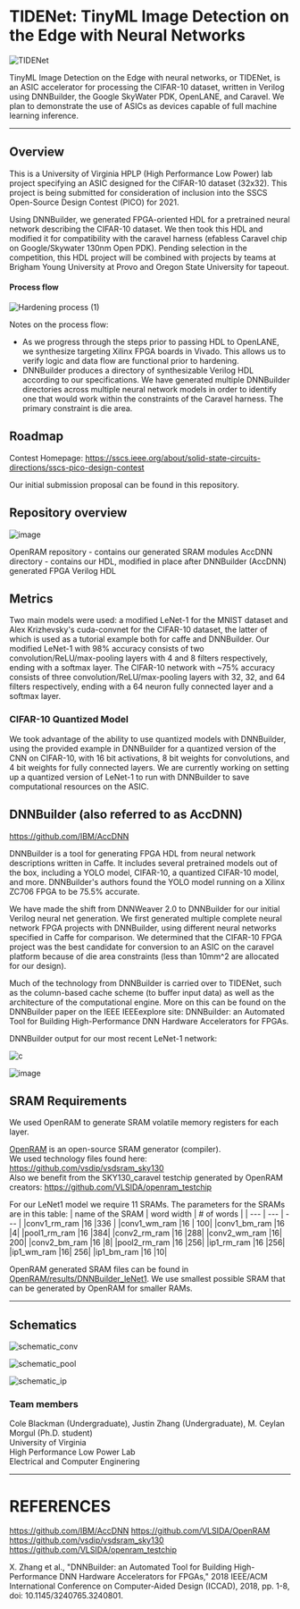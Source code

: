 # TIDENet: TinyML Image Detection on the Edge with Neural Networks

![TIDENet](https://user-images.githubusercontent.com/20258533/127727938-ccdee7c5-3582-4c0c-a487-ed6c02af17ac.png)
 

TinyML Image Detection on the Edge with neural networks, or TIDENet, is an ASIC accelerator for processing the CIFAR-10 dataset, written in Verilog using DNNBuilder, the Google SkyWater PDK, OpenLANE, and Caravel. We plan to demonstrate the use of ASICs as devices capable of full machine learning inference.

---

## Overview

This is a University of Virginia HPLP (High Performance Low Power) lab project specifying an ASIC designed for the CIFAR-10 dataset (32x32). This project is being submitted for consideration of inclusion into the SSCS Open-Source Design Contest (PICO) for 2021. 

Using DNNBuilder, we generated FPGA-oriented HDL for a pretrained neural network describing the CIFAR-10 dataset. We then took this HDL and modified it for compatibility with the caravel harness (efabless Caravel chip on Google/Skywater 130nm Open PDK). Pending selection in the competition, this HDL project will be combined with projects by teams at Brigham Young University at Provo and Oregon State University for tapeout.

#### Process flow

![Hardening process (1)](https://user-images.githubusercontent.com/20258533/138537795-bab417b4-c6be-4b17-a5b8-a931fb069f7f.jpeg)


Notes on the process flow:

- As we progress through the steps prior to passing HDL to OpenLANE, we synthesize targeting Xilinx FPGA boards in Vivado. This allows us to verify logic and data flow are functional prior to hardening. 
- DNNBuilder produces a directory of synthesizable Verilog HDL according to our specifications. We have generated multiple DNNBuilder directories across multiple neural network models in order to identify one that would work within the constraints of the Caravel harness. The primary constraint is die area.

## Roadmap

Contest Homepage:
https://sscs.ieee.org/about/solid-state-circuits-directions/sscs-pico-design-contest

Our initial submission proposal can be found in this repository.

## Repository overview

![image](https://user-images.githubusercontent.com/20258533/138537984-624b54e4-ce74-48d3-9c54-83a4d6a3ebd1.png)

OpenRAM repository - contains our generated SRAM modules
AccDNN directory - contains our HDL, modified in place after DNNBuilder (AccDNN) generated FPGA Verilog HDL

## Metrics

Two main models were used: a modified LeNet-1 for the MNIST dataset and Alex Krizhevsky's cuda-convnet for the CIFAR-10 dataset, the latter of which is used as a tutorial example both for caffe and DNNBuilder. Our modified LeNet-1 with 98% accuracy consists of two convolution/ReLU/max-pooling layers with 4 and 8 filters respectively, ending with a softmax layer. The CIFAR-10 network with ~75% accuracy consists of three convolution/ReLU/max-pooling layers with 32, 32, and 64 filters respectively, ending with a 64 neuron fully connected layer and a softmax layer. 

### CIFAR-10 Quantized Model

We took advantage of the ability to use quantized models with DNNBuilder, using the provided example in DNNBuilder for a quantized version of the CNN on CIFAR-10, with 16 bit activations, 8 bit weights for convolutions, and 4 bit weights for fully connected layers. We are currently working on setting up a quantized version of LeNet-1 to run with DNNBuilder to save computational resources on the ASIC.

## DNNBuilder (also referred to as AccDNN)

https://github.com/IBM/AccDNN

DNNBuilder is a tool for generating FPGA HDL from neural network descriptions written in Caffe. It includes several pretrained models out of the box, including a YOLO model, CIFAR-10, a quantized CIFAR-10 model, and more. DNNBuilder's authors found the YOLO model running on a Xilinx ZC706 FPGA to be 75.5% accurate.

We have made the shift from DNNWeaver 2.0 to DNNBuilder for our initial Verilog neural net generation. We first generated multiple complete neural network FPGA projects with DNNBuilder, using different neural networks specified in Caffe for comparison. We determined that the CIFAR-10 FPGA project was the best candidate for conversion to an ASIC on the caravel platform because of die area constraints (less than 10mm^2 are allocated for our design). 

Much of the technology from DNNBuilder is carried over to TIDENet, such as the column-based cache scheme (to buffer input data) as well as the architecture of the computational engine. More on this can be found on the DNNBuilder paper on the IEEE IEEEexplore site: DNNBuilder: an Automated Tool for Building High-Performance DNN Hardware Accelerators for FPGAs.

DNNBuilder output for our most recent LeNet-1 network:

![c](https://user-images.githubusercontent.com/20258533/138520033-2cfda512-86d5-441d-972e-8369507bdd64.PNG)



![image](https://user-images.githubusercontent.com/20258533/138520366-a6ca3055-4a12-41b0-8bb6-8e28f5904f1f.png)

## SRAM Requirements

We used OpenRAM to generate SRAM volatile memory registers for each layer. 

[OpenRAM](https://github.com/VLSIDA/OpenRAM) is an open-source SRAM generator (compiler).  
We used technology files found here: https://github.com/vsdip/vsdsram_sky130  
Also we benefit from the SKY130_caravel testchip generated by OpenRAM creators: https://github.com/VLSIDA/openram_testchip  

For our LeNet1 model we require 11 SRAMs. The parameters for the SRAMs are in this table:
| name of the SRAM | word width | # of words |
| --- | --- | --- |
|conv1_rm_ram |16 |336 |
|conv1_wm_ram |16 | 100|
|conv1_bm_ram |16 |4|
|pool1_rm_ram |16 |384|
|conv2_rm_ram |16 |288|
|conv2_wm_ram |16| 200|
|conv2_bm_ram |16 |8|
|pool2_rm_ram |16 |256|
|ip1_rm_ram |16 |256|
|ip1_wm_ram |16| 256|
|ip1_bm_ram |16 |10|

OpenRAM generated SRAM files can be found in [OpenRAM/results/DNNBuilder_leNet1](https://github.com/coleblackman/TIDENet/tree/master/OpenRAM/results/DNNBuilder_leNet1). We use smallest possible SRAM that can be generated by OpenRAM for smaller RAMs.

---

## Schematics

![schematic_conv](https://user-images.githubusercontent.com/20258533/138538905-c9c54eb2-ee78-41b2-ac6f-b6cca18d533c.png)

![schematic_pool](https://user-images.githubusercontent.com/20258533/138538929-eae8f5d0-3098-47ac-b001-d7893c34f829.png)

![schematic_ip](https://user-images.githubusercontent.com/20258533/138538932-8eb0b056-0789-466d-9144-2dc5d9a2131a.png)

### Team members
Cole Blackman (Undergraduate), Justin Zhang (Undergraduate), M. Ceylan Morgul (Ph.D. student)  
University of Virginia  
High Performance Low Power Lab  
Electrical and Computer Enginering  

---

# REFERENCES
https://github.com/IBM/AccDNN
https://github.com/VLSIDA/OpenRAM
https://github.com/vsdip/vsdsram_sky130
https://github.com/VLSIDA/openram_testchip


X. Zhang et al., "DNNBuilder: an Automated Tool for Building High-Performance DNN Hardware Accelerators for FPGAs," 2018 IEEE/ACM International Conference on Computer-Aided Design (ICCAD), 2018, pp. 1-8, doi: 10.1145/3240765.3240801.
